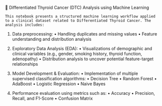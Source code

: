 🔬 Differentiated Thyroid Cancer (DTC) Analysis using Machine Learning

	This notebook presents a structured machine learning workflow applied to a clinical dataset related to Differentiated Thyroid Cancer. The analysis includes:

1.	Data preprocessing:
•	Handling duplicates and missing values
•	Feature understanding and distribution analysis

2.	Exploratory Data Analysis (EDA):
•	Visualizations of demographic and clinical variables (e.g., gender, smoking history, thyroid function, adenopathy)
•	Distribution analysis to uncover potential feature-target relationships

3.	Model Development & Evaluation:
•	Implementation of multiple supervised classification algorithms:
•	Decision Tree
•	Random Forest
•	AdaBoost
•	Logistic Regression
•	Naive Bayes

4.	Performance evaluation using metrics such as:
•	Accuracy
•	Precision, Recall, and F1-Score
•	Confusion Matrix

